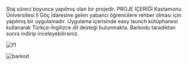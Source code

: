 Staj süreci boyunca yapılmış olan bir projedir.
PROJE İÇERİĞİ
Kastamonu Üniversitesi İl Göç İdaresine gelen yabancı öğrencilere rehber olması için yapılmış bir uygulamadır.
Uygulama içerisinde easy launch kütüphanesi kullanarak Türkçe-İngilizce dil desteği bulunmakta.
Barkodu taradıktan sonra indirip inceleyebilirsiniz.

![f1](https://github.com/user-attachments/assets/cac60da7-43f8-403c-82dd-c11398b943ca)

![barkod](https://github.com/user-attachments/assets/c1cef7b4-510b-4be3-a05b-5272f9a10704)
